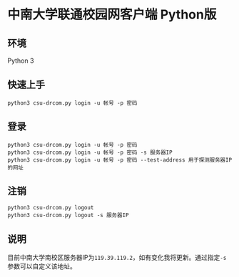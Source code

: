 # 中南大学联通校园网客户端 Python版

## 环境

Python 3

## 快速上手

```
python3 csu-drcom.py login -u 帐号 -p 密码
```

## 登录

```
python3 csu-drcom.py login -u 帐号 -p 密码
python3 csu-drcom.py login -u 帐号 -p 密码 -s 服务器IP
python3 csu-drcom.py login -u 帐号 -p 密码 --test-address 用于探测服务器IP的网址
```

## 注销

```
python3 csu-drcom.py logout
python3 csu-drcom.py logout -s 服务器IP
```

## 说明

目前中南大学南校区服务器IP为`119.39.119.2`，如有变化我将更新。通过指定`-s`参数可以自定义该地址。
